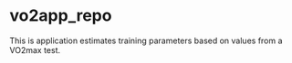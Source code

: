 # vo2app_repo
This is application estimates training parameters based on values from a VO2max test.
